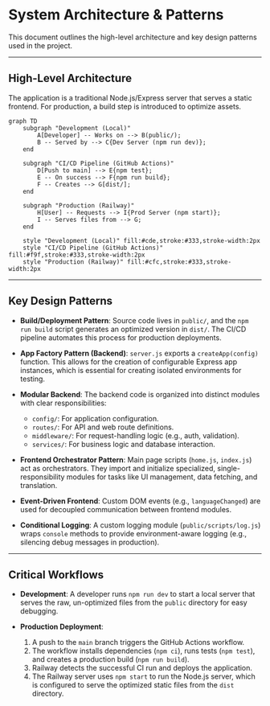 <!-- Alan UI - systemPatterns.md | 22nd June 2025, WJW -->

# System Architecture & Patterns

This document outlines the high-level architecture and key design patterns used in the project.

---

## High-Level Architecture

The application is a traditional Node.js/Express server that serves a static frontend. For production, a build step is introduced to optimize assets.

```mermaid
graph TD
    subgraph "Development (Local)"
        A[Developer] -- Works on --> B(public/);
        B -- Served by --> C{Dev Server (npm run dev)};
    end

    subgraph "CI/CD Pipeline (GitHub Actions)"
        D[Push to main] --> E{npm test};
        E -- On success --> F{npm run build};
        F -- Creates --> G[dist/];
    end

    subgraph "Production (Railway)"
        H[User] -- Requests --> I{Prod Server (npm start)};
        I -- Serves files from --> G;
    end

    style "Development (Local)" fill:#cde,stroke:#333,stroke-width:2px
    style "CI/CD Pipeline (GitHub Actions)" fill:#f9f,stroke:#333,stroke-width:2px
    style "Production (Railway)" fill:#cfc,stroke:#333,stroke-width:2px
```

---

## Key Design Patterns

-   **Build/Deployment Pattern**: Source code lives in `public/`, and the `npm run build` script generates an optimized version in `dist/`. The CI/CD pipeline automates this process for production deployments.

-   **App Factory Pattern (Backend)**: `server.js` exports a `createApp(config)` function. This allows for the creation of configurable Express app instances, which is essential for creating isolated environments for testing.

-   **Modular Backend**: The backend code is organized into distinct modules with clear responsibilities:
    -   `config/`: For application configuration.
    -   `routes/`: For API and web route definitions.
    -   `middleware/`: For request-handling logic (e.g., auth, validation).
    -   `services/`: For business logic and database interaction.

-   **Frontend Orchestrator Pattern**: Main page scripts (`home.js`, `index.js`) act as orchestrators. They import and initialize specialized, single-responsibility modules for tasks like UI management, data fetching, and translation.

-   **Event-Driven Frontend**: Custom DOM events (e.g., `languageChanged`) are used for decoupled communication between frontend modules.

-   **Conditional Logging**: A custom logging module (`public/scripts/log.js`) wraps `console` methods to provide environment-aware logging (e.g., silencing debug messages in production).

---

## Critical Workflows

-   **Development**: A developer runs `npm run dev` to start a local server that serves the raw, un-optimized files from the `public` directory for easy debugging.

-   **Production Deployment**:
    1.  A push to the `main` branch triggers the GitHub Actions workflow.
    2.  The workflow installs dependencies (`npm ci`), runs tests (`npm test`), and creates a production build (`npm run build`).
    3.  Railway detects the successful CI run and deploys the application.
    4.  The Railway server uses `npm start` to run the Node.js server, which is configured to serve the optimized static files from the `dist` directory.

